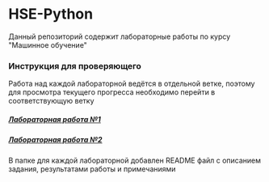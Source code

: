 # HSE-Python
Данный репозиторий содержит лабораторные работы по курсу "Машинное обучение"

### Инструкция для проверяющего
Работа над каждой лабораторной ведётся в отдельной ветке, поэтому для просмотра текущего прогресса необходимо перейти в соответствующую ветку
##### [Лабораторная работа №1](https://github.com/ArturWD/HSE-Python/tree/laba-1/Laba-1)
##### [Лабораторная работа №2](https://github.com/ArturWD/HSE-Python/tree/laba-2/Laba-2)


В папке для каждой лабораторной добавлен README файл с описанием задания, результатами работы и примечаниями
